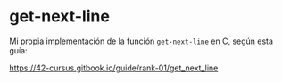 # get-next-line
Mi propia implementación de la función `get-next-line` en C, según esta guía:

https://42-cursus.gitbook.io/guide/rank-01/get_next_line
